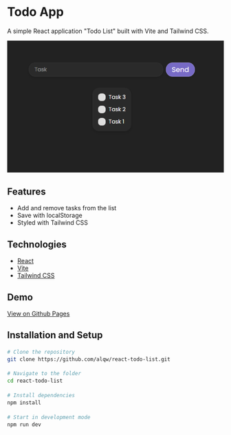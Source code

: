 # Todo App

A simple React application "Todo List" built with Vite and Tailwind CSS.

![Preview](screenshot.png)

## Features

- Add and remove tasks from the list
- Save with localStorage
- Styled with Tailwind CSS

## Technologies

- [React](https://react.dev/)
- [Vite](https://vitejs.dev/)
- [Tailwind CSS](https://tailwindcss.com/)

## Demo
[View on Github Pages](https://alqw.github.io/react-todo-list/)

## Installation and Setup
```sh
# Clone the repository
git clone https://github.com/alqw/react-todo-list.git

# Navigate to the folder
cd react-todo-list

# Install dependencies
npm install

# Start in development mode
npm run dev
